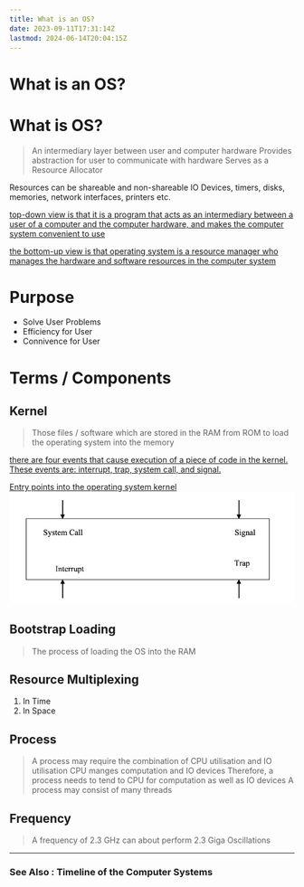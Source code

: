 ```yaml
---
title: What is an OS?
date: 2023-09-11T17:31:14Z
lastmod: 2024-06-14T20:04:15Z
---
```


# What is an OS?

# What is OS?

> An intermediary layer between user and computer hardware
> Provides abstraction for user to communicate with hardware
> Serves as a Resource Allocator

Resources can be shareable and non-shareable
IO Devices, timers, disks, memories, network interfaces, printers etc.

[top-down view is that it is a program that acts as an intermediary between a user of a computer and the computer hardware, and makes the computer system convenient to use](assets/Operating%20Systems%20-%20CS604%20Handouts-20230917173807-mvuhx4l.pdf?p=3)

[the bottom-up view is that operating system is a resource manager who manages the hardware and software resources in the computer system](assets/Operating%20Systems%20-%20CS604%20Handouts-20230917173807-mvuhx4l.pdf?p=3)

# Purpose

- Solve User Problems
- Efficiency for User
- Connivence for User

# Terms / Components

## Kernel

> Those files / software which are stored in the RAM from ROM to load the operating system into the memory

[there are four events that cause execution of a piece of code in the kernel. These events are: ](assets/Operating%20Systems%20-%20CS604%20Handouts-20230917173807-mvuhx4l.pdf?p=14)[interrupt, trap, system call, and signal.](assets/Operating%20Systems%20-%20CS604%20Handouts-20230917173807-mvuhx4l.pdf?p=14)

[Entry points into the operating system kernel](assets/Operating%20Systems%20-%20CS604%20Handouts-20230917173807-mvuhx4l.pdf?p=15)  
​![](assets/Operating%20Systems%20-%20CS604%20Handouts-P15-20230929112645-20230929112645-l17wflk.png)​

## Bootstrap Loading

> The process of loading the OS into the RAM

## Resource Multiplexing

1. In Time
2. In Space

## Process

> A process may require the combination of CPU utilisation and IO utilisation
> CPU manges computation and IO devices
> Therefore, a process needs to tend to CPU for computation as well as IO devices
> A process may consist of many threads

## Frequency

> A frequency of 2.3 GHz can about perform 2.3 Giga Oscillations

---

### See Also : Timeline of the Computer Systems
